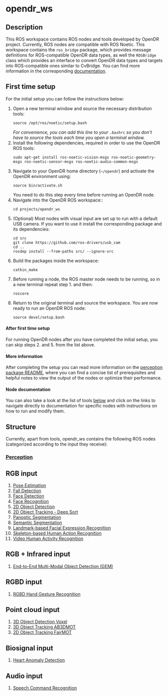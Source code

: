 # opendr_ws

## Description
This ROS workspace contains ROS nodes and tools developed by OpenDR project. Currently, ROS nodes are compatible with ROS Noetic.
This workspace contains the `ros_bridge` package, which provides message definitions for ROS-compatible OpenDR data types,
as well the `ROSBridge` class which provides an interface to convert OpenDR data types and targets into ROS-compatible
ones similar to CvBridge. You can find more information in the corresponding [documentation](../../docs/reference/rosbridge.md).


## First time setup
For the initial setup you can follow the instructions below:

1. Open a new terminal window and source the necessary distribution tools:
    ```shell
    source /opt/ros/noetic/setup.bash
    ```
   _For convenience, you can add this line to your `.bashrc` so you don't have to source the tools each time you open a  terminal window._
2. Install the following dependencies, required in order to use the OpenDR ROS tools:
    ```shell
    sudo apt-get install ros-noetic-vision-msgs ros-noetic-geometry-msgs ros-noetic-sensor-msgs ros-noetic-audio-common-msgs
    ```
3. Navigate to your OpenDR home directory (`~/opendr`) and activate the OpenDR environment using:
    ```shell
    source bin/activate.sh
    ```
    You need to do this step every time before running an OpenDR node.
4. Navigate into the OpenDR ROS workspace::
    ```shell
    cd projects/opendr_ws
    ```
5. (Optional) Most nodes with visual input are set up to run with a default USB camera. If you want to use it install the corresponding package and its dependencies:
    ```shell
    cd src
    git clone https://github.com/ros-drivers/usb_cam
    cd ..
    rosdep install --from-paths src/ --ignore-src
    ```
6. Build the packages inside the workspace:
    ```shell
    catkin_make
    ```
7. Before running a node, the ROS master node needs to be running, so in a new terminal repeat step 1. and then:
    ```shell
    roscore
    ```
8. Return to the original terminal and source the workspace. You are now ready to run an OpenDR ROS node:
    ```shell
    source devel/setup.bash
    ```

#### After first time setup
For running OpenDR nodes after you have completed the initial setup, you can skip steps 2. and 5. from the list above.

#### More information
After completing the setup you can read more information on the [perception package README](src/perception/README.md), where you can find a concise list of prerequisites and helpful notes to view the output of the nodes or optimize their performance.

#### Node documentation
You can also take a look at the list of tools [below](#structure) and click on the links to navigate directly to documentation for specific nodes with instructions on how to run and modify them.

## Structure

Currently, apart from tools, opendr_ws contains the following ROS nodes (categorized according to the input they receive):

### [Perception](src/perception/README.md)
## RGB input
1. [Pose Estimation](src/perception/README.md#pose-estimation-ros-node)
2. [Fall Detection](src/perception/README.md#fall-detection-ros-node)
3. [Face Detection](src/perception/README.md#face-detection-ros-node)
4. [Face Recognition](src/perception/README.md#face-recognition-ros-node)
5. [2D Object Detection](src/perception/README.md#2d-object-detection-ros-nodes)
6. [2D Object Tracking - Deep Sort](src/perception/README.md#2d-object-tracking-deep-sort-ros-node)
7. [Panoptic Segmentation](src/perception/README.md#panoptic-segmentation-ros-node)
8. [Semantic Segmentation](src/perception/README.md#semantic-segmentation-ros-node)
9. [Landmark-based Facial Expression Recognition](src/perception/README.md#landmark-based-facial-expression-recognition-ros-node)
10. [Skeleton-based Human Action Recognition](src/perception/README.md#skeleton-based-human-action-recognition-ros-node)
11. [Video Human Activity Recognition](src/perception/README.md#video-human-activity-recognition-ros-node)
## RGB + Infrared input
1. [End-to-End Multi-Modal Object Detection (GEM)](src/perception/README.md#gem-ros-node)
## RGBD input
1. [RGBD Hand Gesture Recognition](src/perception/README.md#rgbd-hand-gesture-recognition-ros-node)
## Point cloud input
1. [3D Object Detection Voxel](src/perception/README.md#3d-object-detection-voxel-ros-node)
2. [3D Object Tracking AB3DMOT](src/perception/README.md#3d-object-tracking-ab3dmot-ros-node)
3. [2D Object Tracking FairMOT](src/perception/README.md#2d-object-tracking-fairmot-ros-node)
## Biosignal input
1. [Heart Anomaly Detection](src/perception/README.md#heart-anomaly-detection-ros-node)
## Audio input
1. [Speech Command Recognition](src/perception/README.md#speech-command-recognition-ros-node)
